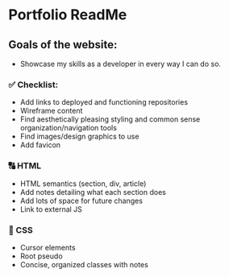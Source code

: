 # Portfolio ReadMe
## Goals of the website:
* Showcase my skills as a developer in every way I can do so.

### ✅ Checklist:
* Add links to deployed and functioning repositories
* Wireframe content
* Find aesthetically pleasing styling and common sense organization/navigation tools
* Find images/design graphics to use
* Add favicon

### 🔠 HTML
* HTML semantics (section, div, article)
* Add notes detailing what each section does
* Add lots of space for future changes
* Link to external JS 

### 🌊 CSS
* Cursor elements
* Root pseudo
* Concise, organized classes with notes



